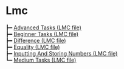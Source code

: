 # Lmc

┣━ [Advanced Tasks (LMC file)](advanced_tasks.lmc)  
┣━ [Beginner Tasks (LMC file)](beginner_tasks.lmc)  
┣━ [Difference (LMC file)](difference.lmc)  
┣━ [Equality (LMC file)](equality.lmc)  
┣━ [Inputting And Storing Numbers (LMC file)](inputting_and_storing_numbers.lmc)  
┗━ [Medium Tasks (LMC file)](medium_tasks.lmc)